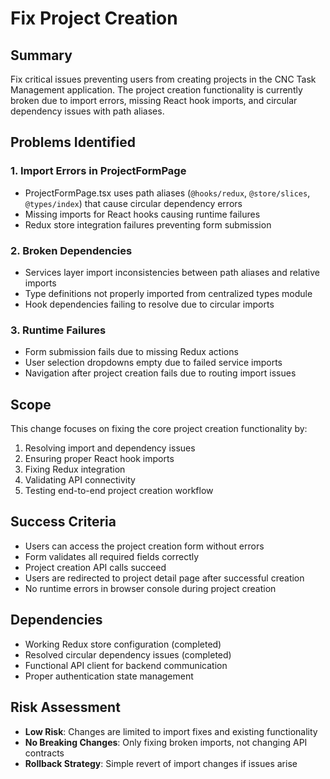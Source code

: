 # Fix Project Creation

## Summary
Fix critical issues preventing users from creating projects in the CNC Task Management application. The project creation functionality is currently broken due to import errors, missing React hook imports, and circular dependency issues with path aliases.

## Problems Identified

### 1. Import Errors in ProjectFormPage
- ProjectFormPage.tsx uses path aliases (`@hooks/redux`, `@store/slices`, `@types/index`) that cause circular dependency errors
- Missing imports for React hooks causing runtime failures
- Redux store integration failures preventing form submission

### 2. Broken Dependencies
- Services layer import inconsistencies between path aliases and relative imports
- Type definitions not properly imported from centralized types module
- Hook dependencies failing to resolve due to circular imports

### 3. Runtime Failures
- Form submission fails due to missing Redux actions
- User selection dropdowns empty due to failed service imports
- Navigation after project creation fails due to routing import issues

## Scope
This change focuses on fixing the core project creation functionality by:
1. Resolving import and dependency issues
2. Ensuring proper React hook imports
3. Fixing Redux integration
4. Validating API connectivity
5. Testing end-to-end project creation workflow

## Success Criteria
- Users can access the project creation form without errors
- Form validates all required fields correctly
- Project creation API calls succeed
- Users are redirected to project detail page after successful creation
- No runtime errors in browser console during project creation

## Dependencies
- Working Redux store configuration (completed)
- Resolved circular dependency issues (completed)
- Functional API client for backend communication
- Proper authentication state management

## Risk Assessment
- **Low Risk**: Changes are limited to import fixes and existing functionality
- **No Breaking Changes**: Only fixing broken imports, not changing API contracts
- **Rollback Strategy**: Simple revert of import changes if issues arise